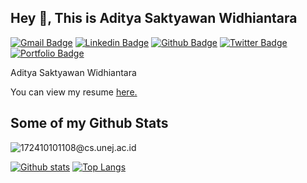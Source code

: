 ## Hey 👋, This is Aditya Saktyawan Widhiantara
[![Gmail Badge](https://img.shields.io/badge/-172410101108@cs.unej.ac.id-c14438?style=flat&logo=Gmail&logoColor=white&link=mailto:172410101108@cs.unej.ac.id)](mailto:172410101108@cs.unej.ac.id) 
[![Linkedin Badge](https://img.shields.io/badge/-172410101108@cs.unej.ac.id-0072b1?style=flat&logo=Linkedin&logoColor=white&link=https://www.linkedin.com/in/172410101108@cs.unej.ac.id/)](https://www.linkedin.com/in/172410101108@cs.unej.ac.id/) [![Github Badge](https://img.shields.io/badge/-172410101108@cs.unej.ac.id-grey?style=flat&logo=github&logoColor=white&link=https://github.com/172410101108@cs.unej.ac.id/)](https://www.github.com/172410101108@cs.unej.ac.id/) [![Twitter Badge](https://img.shields.io/badge/-172410101108@cs.unej.ac.id-00acee?style=flat&logo=twitter&logoColor=white&link=https://twitter.com/172410101108@cs.unej.ac.id/)](https://www.twitter.com/172410101108@cs.unej.ac.id/) [![Portfolio Badge](https://img.shields.io/badge/portfolio-web-blue?style=flat&link=172410101108@cs.unej.ac.id/)](172410101108@cs.unej.ac.id/) <p align='left'>Aditya Saktyawan Widhiantara</p><p align='left'> You can view my resume <a href='172410101108@cs.unej.ac.id ' target=_blank><u>here</u>.</a></p>
## Some of my Github Stats
<p align=left> <img src=https://komarev.com/ghpvc/?username=172410101108@cs.unej.ac.id alt=172410101108@cs.unej.ac.id /> </p>

[![Github stats](https://github-readme-stats.vercel.app/api?username=172410101108@cs.unej.ac.id&show_icons=true&include_all_commits=true)](https://github.com/172410101108@cs.unej.ac.id/github-readme-stats)
[![Top Langs](https://github-readme-stats.vercel.app/api/top-langs/?username=172410101108@cs.unej.ac.id&layout=compact)](https://github.com/172410101108@cs.unej.ac.id/github-readme-stats)
